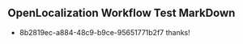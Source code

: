 ## OpenLocalization Workflow Test MarkDown
* 8b2819ec-a884-48c9-b9ce-95651771b2f7 thanks!

<!--HONumber=Aug16_HO1-->



